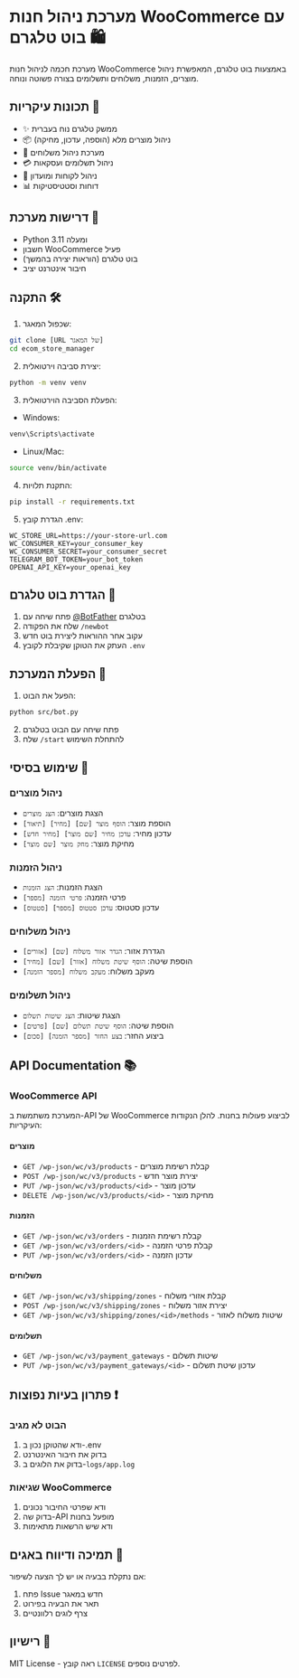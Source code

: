 # מערכת ניהול חנות WooCommerce עם בוט טלגרם 🛍️

מערכת חכמה לניהול חנות WooCommerce באמצעות בוט טלגרם, המאפשרת ניהול מוצרים, הזמנות, משלוחים ותשלומים בצורה פשוטה ונוחה.

## תכונות עיקריות 🌟

- ✨ ממשק טלגרם נוח בעברית
- 📦 ניהול מוצרים מלא (הוספה, עדכון, מחיקה)
- 🚚 מערכת ניהול משלוחים
- 💳 ניהול תשלומים ועסקאות
- 👥 ניהול לקוחות ומועדון
- 📊 דוחות וסטטיסטיקות

## דרישות מערכת 🔧

- Python 3.11 ומעלה
- חשבון WooCommerce פעיל
- בוט טלגרם (הוראות יצירה בהמשך)
- חיבור אינטרנט יציב

## התקנה 🛠️

1. שכפול המאגר:
```bash
git clone [URL של המאגר]
cd ecom_store_manager
```

2. יצירת סביבה וירטואלית:
```bash
python -m venv venv
```

3. הפעלת הסביבה הוירטואלית:
- Windows:
```bash
venv\Scripts\activate
```
- Linux/Mac:
```bash
source venv/bin/activate
```

4. התקנת תלויות:
```bash
pip install -r requirements.txt
```

5. הגדרת קובץ .env:
```env
WC_STORE_URL=https://your-store-url.com
WC_CONSUMER_KEY=your_consumer_key
WC_CONSUMER_SECRET=your_consumer_secret
TELEGRAM_BOT_TOKEN=your_bot_token
OPENAI_API_KEY=your_openai_key
```

## הגדרת בוט טלגרם 🤖

1. פתח שיחה עם [@BotFather](https://t.me/BotFather) בטלגרם
2. שלח את הפקודה `/newbot`
3. עקוב אחר ההוראות ליצירת בוט חדש
4. העתק את הטוקן שקיבלת לקובץ `.env`

## הפעלת המערכת 🚀

1. הפעל את הבוט:
```bash
python src/bot.py
```

2. פתח שיחה עם הבוט בטלגרם
3. שלח `/start` להתחלת השימוש

## שימוש בסיסי 📱

### ניהול מוצרים
- הצגת מוצרים: `הצג מוצרים`
- הוספת מוצר: `הוסף מוצר [שם] [מחיר] [תיאור]`
- עדכון מחיר: `עדכן מחיר [שם מוצר] [מחיר חדש]`
- מחיקת מוצר: `מחק מוצר [שם מוצר]`

### ניהול הזמנות
- הצגת הזמנות: `הצג הזמנות`
- פרטי הזמנה: `פרטי הזמנה [מספר]`
- עדכון סטטוס: `עדכן סטטוס [מספר] [סטטוס]`

### ניהול משלוחים
- הגדרת אזור: `הגדר אזור משלוח [שם] [אזורים]`
- הוספת שיטה: `הוסף שיטת משלוח [אזור] [שם] [מחיר]`
- מעקב משלוח: `מעקב משלוח [מספר הזמנה]`

### ניהול תשלומים
- הצגת שיטות: `הצג שיטות תשלום`
- הוספת שיטה: `הוסף שיטת תשלום [שם] [פרטים]`
- ביצוע החזר: `בצע החזר [מספר הזמנה] [סכום]`

## API Documentation 📚

### WooCommerce API

המערכת משתמשת ב-API של WooCommerce לביצוע פעולות בחנות. להלן הנקודות העיקריות:

#### מוצרים
- `GET /wp-json/wc/v3/products` - קבלת רשימת מוצרים
- `POST /wp-json/wc/v3/products` - יצירת מוצר חדש
- `PUT /wp-json/wc/v3/products/<id>` - עדכון מוצר
- `DELETE /wp-json/wc/v3/products/<id>` - מחיקת מוצר

#### הזמנות
- `GET /wp-json/wc/v3/orders` - קבלת רשימת הזמנות
- `GET /wp-json/wc/v3/orders/<id>` - קבלת פרטי הזמנה
- `PUT /wp-json/wc/v3/orders/<id>` - עדכון הזמנה

#### משלוחים
- `GET /wp-json/wc/v3/shipping/zones` - קבלת אזורי משלוח
- `POST /wp-json/wc/v3/shipping/zones` - יצירת אזור משלוח
- `GET /wp-json/wc/v3/shipping/zones/<id>/methods` - שיטות משלוח לאזור

#### תשלומים
- `GET /wp-json/wc/v3/payment_gateways` - שיטות תשלום
- `PUT /wp-json/wc/v3/payment_gateways/<id>` - עדכון שיטת תשלום

## פתרון בעיות נפוצות ❗

### הבוט לא מגיב
1. ודא שהטוקן נכון ב-.env
2. בדוק את חיבור האינטרנט
3. בדוק את הלוגים ב-`logs/app.log`

### שגיאות WooCommerce
1. ודא שפרטי החיבור נכונים
2. בדוק שה-API מופעל בחנות
3. ודא שיש הרשאות מתאימות

## תמיכה ודיווח באגים 🐛

אם נתקלת בבעיה או יש לך הצעה לשיפור:
1. פתח Issue חדש במאגר
2. תאר את הבעיה בפירוט
3. צרף לוגים רלוונטיים

## רישיון 📄

MIT License - ראה קובץ `LICENSE` לפרטים נוספים. 